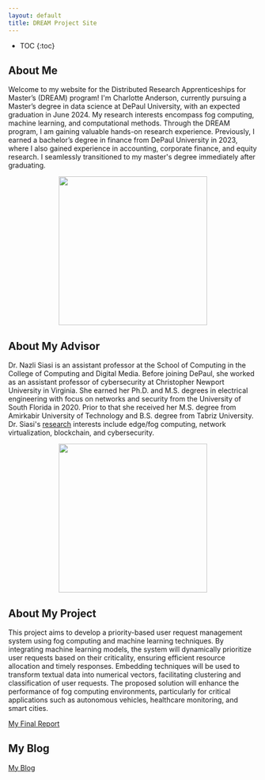 ```yaml
---
layout: default
title: DREAM Project Site
---
```


* TOC
{:toc}

## About Me

Welcome to my website for the Distributed Research Apprenticeships for Master’s (DREAM) program! I'm Charlotte Anderson, currently pursuing a Master’s degree in data science at DePaul University, with an expected graduation in June 2024. My research interests encompass fog computing, machine learning, and computational methods. Through the DREAM program, I am gaining valuable hands-on research experience. Previously, I earned a bachelor’s degree in finance from DePaul University in 2023, where I also gained experience in accounting, corporate finance, and equity research. I seamlessly transitioned to my master's degree immediately after graduating. 

<p align="center">
  <img width="300" height="300" src=https://github.com/CharlotteGAnderson/CharlotteGAnderson.github.io/assets/171305597/142519dc-5aac-4bdb-9ba9-1acd33c95b57">
</p>

## About My Advisor

Dr. Nazli Siasi is an assistant professor at the School of Computing in the College of Computing and Digital Media. Before joining DePaul, she worked as an assistant professor of cybersecurity at Christopher Newport University in Virginia. She earned her Ph.D. and M.S. degrees in electrical engineering with focus on networks and security from the University of South Florida in 2020. Prior to that she received her M.S. degree from Amirkabir University of Technology and B.S. degree from Tabriz University. Dr. Siasi's [research]([url](https://scholar.google.com/citations?user=GckXkacAAAAJ&hl=en)) interests include edge/fog computing, network virtualization, blockchain, and cybersecurity.

<p align="center">
  <img width="300" height="300" src=https://github.com/CharlotteGAnderson/CharlotteGAnderson.github.io/assets/171305597/a7624955-9c1b-40f4-aa4c-adb3f483396a">
</p>

## About My Project

This project aims to develop a priority-based user request management system using fog computing and machine learning techniques. By integrating machine learning models, the system will dynamically prioritize user requests based on their criticality, ensuring efficient resource allocation and timely responses. Embedding techniques will be used to transform textual data into numerical vectors, facilitating clustering and classification of user requests. The proposed solution will enhance the performance of fog computing environments, particularly for critical applications such as autonomous vehicles, healthcare monitoring, and smart cities.

[My Final Report](files/finalreport.pdf)

## My Blog

[My Blog](blog.html)
